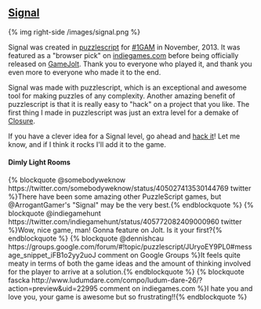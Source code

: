 ## [Signal][40]

{% img right-side /images/signal.png %}

Signal was created in [puzzlescript][10] for [#1GAM][60] in November, 2013. It was featured as a "browser pick" on [indiegames.com][50] before being officially released on [GameJolt][40]. Thank you to everyone who played it, and thank you even more to everyone who made it to the end.

Signal was made with puzzlescript, which is an exceptional and awesome tool for making puzzles of any complexity. Another amazing benefit of puzzlescript is that it is really easy to "hack" on a project that you like. The first thing I made in puzzlescript was just an extra level for a demake of [Closure][20].

If you have a clever idea for a Signal level, go ahead and [hack it][30]! Let me know, and if I think it rocks I'll add it to the game.

<h4>Dimly Light Rooms</h4>
<div class="feathers">
{% blockquote @somebodyweknow https://twitter.com/somebodyweknow/status/405027413530144769 twitter %}There have been some amazing other PuzzleScript games, but @ArrogantGamer's "Signal" may be the very best.{% endblockquote %}
{% blockquote @indiegamehunt https://twitter.com/indiegamehunt/status/405772082409000960 twitter %}Wow, nice game, man! Gonna feature on Jolt. Is it your first?{% endblockquote %}
{% blockquote @dennishcau https://groups.google.com/forum/#!topic/puzzlescript/JUryoEY9PL0#message_snippet_iFB1o2yy2uoJ comment on Google Groups %}It feels quite meaty in terms of both the game ideas and the amount of thinking involved for the player to arrive at a solution.{% endblockquote %}
{% blockquote fascka http://www.ludumdare.com/compo/ludum-dare-26/?action=preview&uid=22995 comment on indiegames.com %}I hate you and love you, your game is awesome but so frustrating!!{% endblockquote %}
</div>

[10]: http://www.puzzlescript.net
[20]: http://www.puzzlescript.net/play.html?p=7025679
[30]: http://www.puzzlescript.net/editor.html?hack=7626248
[40]: http://gamejolt.com/games/puzzle/signal/19552/
[50]: http://indiegames.com/2013/11/browser_pick_signal.html
[60]: http://www.onegameamonth.com/
